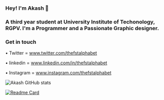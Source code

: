 ### Hey! I'm Akash 👋
### A third year student at University Institute of Techonology, RGPV. I'm a Programmer and a Passionate Graphic designer.

### Get in touch

• Twitter = www.twitter.com/thefstalphabet

• linkedin = www.linkedin.com/in/thefstalphabet

• Instagram =  www.instagram.com/thefstalphabet


![Akash GitHub stats](https://github-readme-stats.vercel.app/api?username=thefstalphabet&show_icons=true)


[![Readme Card](https://github-readme-stats.vercel.app/api/pin/?username=thefstalphabet&repo=github-readme-stats)](https://github.com/anuraghazra/github-readme-stats)





